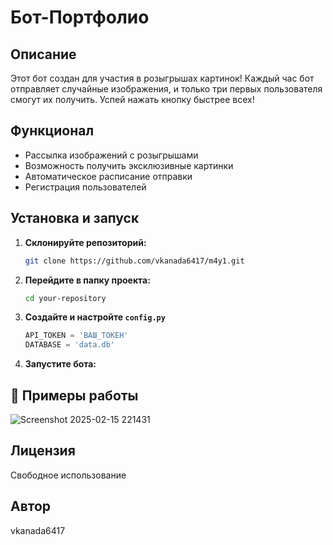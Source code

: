 #  Бот-Портфолио 

##  Описание
Этот бот создан для участия в розыгрышах картинок!  Каждый час бот отправляет случайные изображения, и только три первых пользователя смогут их получить. Успей нажать кнопку быстрее всех!

##  Функционал
-  Рассылка изображений с розыгрышами
-  Возможность получить эксклюзивные картинки
-  Автоматическое расписание отправки
-  Регистрация пользователей

## Установка и запуск
1. **Склонируйте репозиторий:**
   ```sh
   git clone https://github.com/vkanada6417/m4y1.git
   ```
2. **Перейдите в папку проекта:**
   ```sh
   cd your-repository
   ```
3. **Создайте и настройте `config.py`**
   ```python
   API_TOKEN = 'ВАШ_ТОКЕН'
   DATABASE = 'data.db'
   ```
4. **Запустите бота:**

## 📸 Примеры работы
![Screenshot 2025-02-15 221431](https://github.com/user-attachments/assets/ad769a59-dbc4-4bbf-94e4-0d710deb2970)

## Лицензия
Свободное использование

## Автор
vkanada6417
